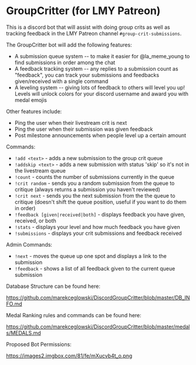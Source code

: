 # GroupCritter (for LMY Patreon)

This is a discord bot that will assist with doing group crits as well as tracking feedback in the LMY Patreon channel `#group-crit-submissions`.

The GroupCritter bot will add the following features:
- A submission queue system  -- to make it easier for @la_meme_young to find submissions in order among the chat
- A feedback tracking system -- any replies to a submission count as "feedback", you can track your submissions and feedbacks given/received with a single command
- A leveling system -- giving lots of feedback to others will level you up! Levels will unlock colors for your discord username and award you with medal emojis

Other features include:
- Ping the user when their livestream crit is next
- Ping the user when their submission was given feedback
- Post milestone announcements when people level up a certain amount

Commands:

- `!add <text>` - adds a new submission to the group crit queue
- `!addskip <text>` - adds a new submission with status 'skip' so it's not in the livestream queue
- `!count` - counts the number of submissions currently in the queue
- `!crit random` - sends you a random submission from the queue to critique (always returns a submission you haven't reviewed)
- `!crit next` - sends you the next submission from the the queue to critique (doesn't shift the queue position, useful if you want to do them in order)
- `!feedback [given|received|both]` - displays feedback you have given, received, or both
- `!stats` - displays your level and how much feedback you have given
- `!submissions` - displays your crit submissions and feedback received

Admin Commands:

- `!next` - moves the queue up one spot and displays a link to the submission
- `!feedback` - shows a list of all feedback given to the current queue submission

Database Structure can be found here:

https://github.com/marekceglowski/DiscordGroupCritter/blob/master/DB_INFO.md

Medal Ranking rules and commands can be found here:

https://github.com/marekceglowski/DiscordGroupCritter/blob/master/medals/MEDALS.md

Proposed Bot Permissions:

https://images2.imgbox.com/81/fe/mXucvb4t_o.png

